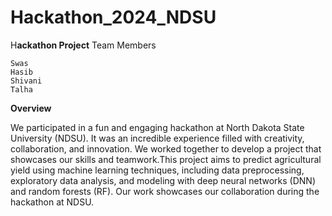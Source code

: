 # Hackathon_2024_NDSU
H**ackathon Project**
Team Members

    Swas
    Hasib
    Shivani
    Talha

**Overview**

We participated in a fun and engaging hackathon at North Dakota State University (NDSU). It was an incredible experience filled with creativity, collaboration, and innovation. We worked together to develop a project that showcases our skills and teamwork.This project aims to predict agricultural yield using machine learning techniques, including data preprocessing, exploratory data analysis, and modeling with deep neural networks (DNN) and random forests (RF). Our work showcases our collaboration during the hackathon at NDSU.
